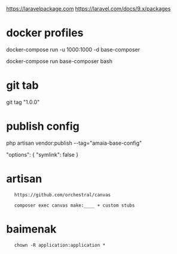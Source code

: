https://laravelpackage.com
https://laravel.com/docs/9.x/packages

# docker profiles

docker-compose run -u 1000:1000 -d base-composer 

docker-compose run base-composer bash


# git tab

git tag "1.0.0"

# publish config

 php artisan vendor:publish --tag="amaia-base-config"

 "options": {
             "symlink": false
          }

# artisan
       https://github.com/orchestral/canvas

       composer exec canvas make:____ + custom stubs 

# baimenak

       chown -R application:application *